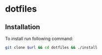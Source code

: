 # dotfiles
## Installation

To install run following command:

```bash
git clone $url && cd dotfiles && ./install
```
